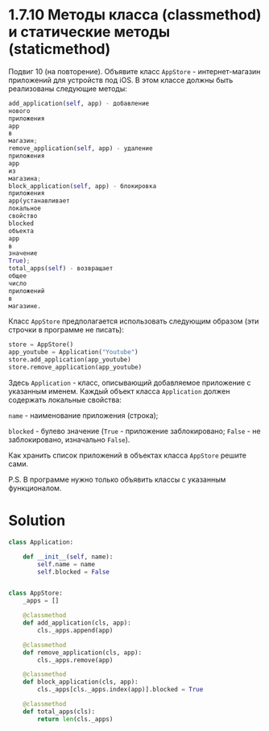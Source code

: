 # 1.7.10 Методы класса (classmethod) и статические методы (staticmethod)

Подвиг 10 (на повторение). Объявите класс `AppStore` - интернет-магазин приложений для устройств под iOS. В этом классе
должны быть реализованы следующие методы:

```python
add_application(self, app) - добавление
нового
приложения
app
в
магазин;
remove_application(self, app) - удаление
приложения
app
из
магазина;
block_application(self, app) - блокировка
приложения
app(устанавливает
локальное
свойство
blocked
объекта
app
в
значение
True);
total_apps(self) - возвращает
общее
число
приложений
в
магазине.
```

Класс `AppStore` предполагается использовать следующим образом (эти строчки в программе не писать):

```python
store = AppStore()
app_youtube = Application("Youtube")
store.add_application(app_youtube)
store.remove_application(app_youtube)
```

Здесь `Application` - класс, описывающий добавляемое приложение с указанным именем. Каждый объект класса `Application`
должен содержать локальные свойства:

`name` - наименование приложения (строка);

`blocked` - булево значение (`True` - приложение заблокировано; `False` - не заблокировано, изначально `False`).

Как хранить список приложений в объектах класса `AppStore` решите сами.

P.S. В программе нужно только объявить классы с указанным функционалом.

# Solution

```python
class Application:

    def __init__(self, name):
        self.name = name
        self.blocked = False


class AppStore:
    _apps = []

    @classmethod
    def add_application(cls, app):
        cls._apps.append(app)

    @classmethod
    def remove_application(cls, app):
        cls._apps.remove(app)

    @classmethod
    def block_application(cls, app):
        cls._apps[cls._apps.index(app)].blocked = True

    @classmethod
    def total_apps(cls):
        return len(cls._apps)
```